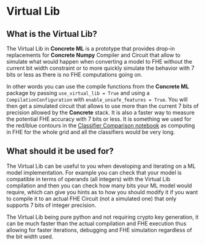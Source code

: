 # Virtual Lib

## What is the Virtual Lib?

The Virtual Lib in **Concrete ML** is a prototype that provides drop-in replacements for **Concrete Numpy** Compiler and Circuit that allow to simulate what would happen when converting a model to FHE without the current bit width constraint or to more quickly simulate the behavior with 7 bits or less as there is no FHE computations going on.

In other words you can use the compile functions from the **Concrete ML** package by passing `use_virtual_lib = True` and using a `CompilationConfiguration` with `enable_unsafe_features = True`. You will then get a simulated circuit that allows to use more than the current 7 bits of precision allowed by the **Concrete** stack. It is also a faster way to measure the potential FHE accuracy with 7 bits or less. It is something we used for the red/blue contours in the [Classifier Comparison notebook](../../user/advanced_examples/ClassifierComparison.ipynb) as computing in FHE for the whole grid and all the classifiers would be very long.

## What should it be used for?

The Virtual Lib can be useful to you when developing and iterating on a ML model implementation. For example you can check that your model is compatible in terms of operands (all integers) with the Virtual Lib compilation and then you can check how many bits your ML model would require, which can give you hints as to how you should modify it if you want to compile it to an actual FHE Circuit (not a simulated one) that only supports 7 bits of integer precision.

The Virtual Lib being pure python and not requiring crypto key generation, it can be much faster than the actual compilation and FHE execution thus allowing for faster iterations, debugging and FHE simulation regardless of the bit width used.
